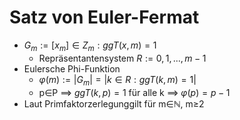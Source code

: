 # Satz von Euler-Fermat
+ $G_m:={[x_m]∈Z_m:ggT(x,m)=1}$
	+ Repräsentantensystem $R:={0,1,...,m-1}$
+ Eulersche Phi-Funktion
	+  $φ(m):=|G_m|=|{k∈R:ggT(k,m)=1}|$
	+  p∈P ==> $ggT(k,p)=1$ für alle k ==> $φ(p)=p-1$
+  Laut Primfaktorzerlegunggilt für m∈ℕ, m≥2